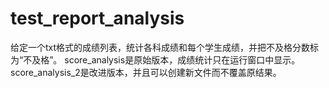 # test_report_analysis
给定一个txt格式的成绩列表，统计各科成绩和每个学生成绩，并把不及格分数标为“不及格”。
score_analysis是原始版本，成绩统计只在运行窗口中显示。
score_analysis_2是改进版本，并且可以创建新文件而不覆盖原结果。
